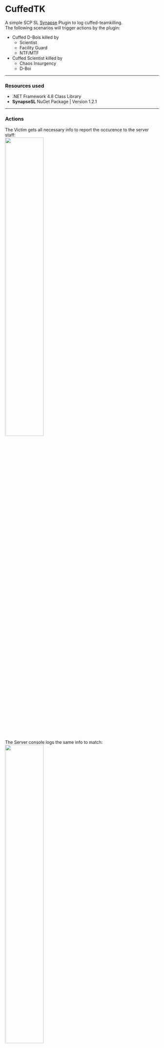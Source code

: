 # CuffedTK

A simple SCP SL <a href="https://github.com/SynapseSL/Synapse">Synapse</a> Plugin to log cuffed-teamkilling.<br>
The following scenarios will trigger actions by the plugin:<br>

- Cuffed D-Bois killed by
  - Scientist
  - Facility Guard
  - NTF/MTF
- Cuffed Scientist killed by
  - Chaos Insurgency
  - D-Boi
---
### Resources used

- .NET Framework 4.8 Class Library
- **SynapseSL** NuGet Package | Version 1.2.1
---
### Actions

The Victim gets all necessary info to report the occurence to the server staff:<br>
<img src="https://i.ibb.co/WkHFv0y/img1.jpg" width="50%" height="auto"></img><br>
<br>
The Server console logs the same info to match:<br>
<img src="https://i.ibb.co/bRJBSc6/img2.png" width="50%" height="auto"></img><br>
<br>
Automatic jailing on teamkilling can be toggled within the **Remote Admin Console** with:<br>
- autojail
- aj<br>

<img src="https://i.ibb.co/s3kCfPp/img3.png" width="50%" height="auto"></img><br>

